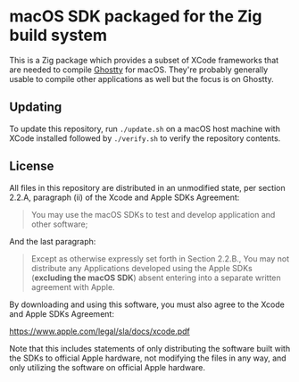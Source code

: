 # macOS SDK packaged for the Zig build system

This is a Zig package which provides a subset of XCode frameworks that are
needed to compile [Ghostty](https://mitchellh.com/ghostty) for macOS.
They're probably generally usable to compile other applications as well but
the focus is on Ghostty.

## Updating

To update this repository, run `./update.sh` on a macOS host machine with
XCode installed followed by `./verify.sh` to verify the repository contents.

## License

All files in this repository are distributed in an unmodified state,
per section 2.2.A, paragraph (ii) of the Xcode and Apple SDKs Agreement:

> You may use the macOS SDKs to test and develop application and other software;

And the last paragraph:

> Except as otherwise expressly set forth in Section 2.2.B., You may not distribute any Applications
developed using the Apple SDKs (**excluding the macOS SDK**) absent entering into a separate written
agreement with Apple.

By downloading and using this software, you must also agree to the Xcode and Apple SDKs Agreement:

https://www.apple.com/legal/sla/docs/xcode.pdf

Note that this includes statements of only distributing the software built with the SDKs to
official Apple hardware, not modifying the files in any way, and only utilizing the software
on official Apple hardware.
